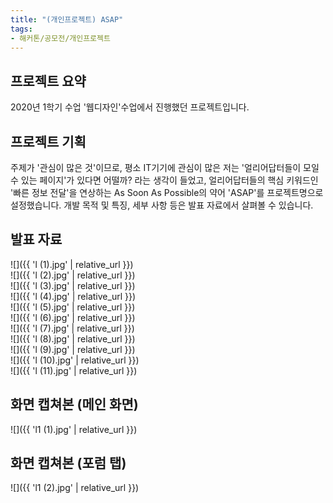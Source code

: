 ```yaml
---
title: "(개인프로젝트) ASAP"
tags:
- 해커톤/공모전/개인프로젝트
---
```


## 프로젝트 요약
2020년 1학기 수업 '웹디자인'수업에서 진행했던 프로젝트입니다.
## 프로젝트 기획
주제가 '관심이 많은 것'이므로, 평소 IT기기에 관심이 많은 저는 '얼리어답터들이 모일 수 있는 페이지'가 있다면 어떨까? 라는 생각이 들었고, 얼리어답터들의 핵심 키워드인 '빠른 정보 전달'을 연상하는 As Soon As Possible의 약어 'ASAP'를 프로젝트명으로 설정했습니다. 개발 목적 및 특징, 세부 사항 등은 발표 자료에서 살펴볼 수 있습니다.
## 발표 자료
![]({{ 'l (1).jpg' | relative_url }})   
![]({{ 'l (2).jpg' | relative_url }})   
![]({{ 'l (3).jpg' | relative_url }})  
![]({{ 'l (4).jpg' | relative_url }})  
![]({{ 'l (5).jpg' | relative_url }})  
![]({{ 'l (6).jpg' | relative_url }})  
![]({{ 'l (7).jpg' | relative_url }})  
![]({{ 'l (8).jpg' | relative_url }})  
![]({{ 'l (9).jpg' | relative_url }})  
![]({{ 'l (10).jpg' | relative_url }})  
![]({{ 'l (11).jpg' | relative_url }})   
## 화면 캡쳐본 (메인 화면)
![]({{ 'l1 (1).jpg' | relative_url }})
## 화면 캡쳐본 (포럼 탭)
![]({{ 'l1 (2).jpg' | relative_url }})
